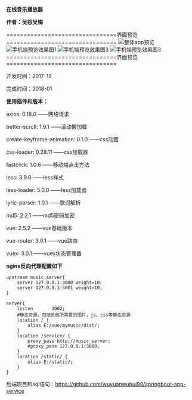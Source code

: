 **在线音乐播放器**

**作者：吴怨吴悔**



================================界面预览================================
![整体app预览](https://raw.githubusercontent.com/wuyuanwuhui99/vue_music/main/music.jpg)
![手机端预览效果图1](https://raw.githubusercontent.com/wuyuanwuhui99/vue_music/main/music_01.jpg)
![手机端预览效果图3](https://raw.githubusercontent.com/wuyuanwuhui99/vue_music/main/music_02.jpg)
![手机端预览效果图3](https://raw.githubusercontent.com/wuyuanwuhui99/vue_music/main/music_03.jpg)
================================界面预览================================



开发时间：2017-12

完成时间：2018-01


**使用插件和版本：**

axios: 0.18.0 ——网络请求

better-scroll: 1.9.1 ——滚动懒加载

create-keyframe-animation: 0.1.0 ——css动画

css-loader: 0.28.11 ——css加载器

fastclick: 1.0.6  ——移动端点击方法

less: 3.9.0 ——less样式

less-loader: 5.0.0 ——less加载器

lyric-parser: 1.0.1  ——歌词解析

md5: 2.2.1  ——md5密码加密

vue: 2.5.2 ——vue基础版本

vue-router: 3.0.1 ——vue路由

vuex: 3.0.1 ——vuex状态管理器

**nginx反向代理配置如下**

    upstream music_server{
        server 127.0.0.1:3000 weight=10;
        server 127.0.0.1:3001 weight=10;
    }

    server{
        listen       3002;
        #静态资源，包括系统所需要的图片，js、css等静态资源
        location / {
            alias E:/vue/mymusic/dist/;
        }
        location /service/ {
            proxy_pass http://music_server;
            #proxy_pass 127.0.0.1:3000;
        }
        location /static/ {
            alias E:/static/;
        }
    }

后端项目和sql语句：https://github.com/wuyuanwuhui99/springboot-app-service

